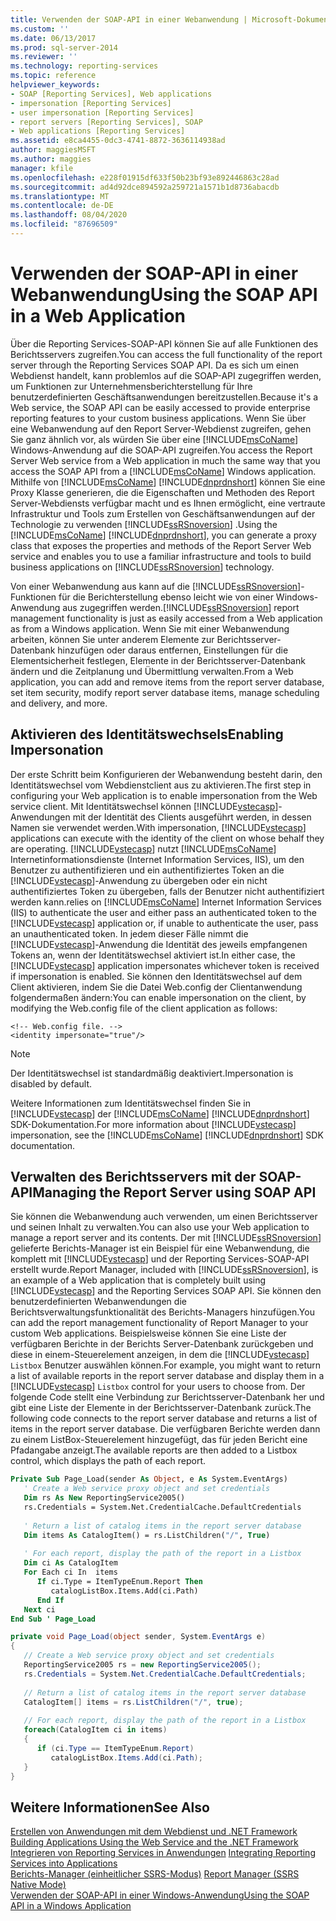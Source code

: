 ```yaml
---
title: Verwenden der SOAP-API in einer Webanwendung | Microsoft-Dokumentation
ms.custom: ''
ms.date: 06/13/2017
ms.prod: sql-server-2014
ms.reviewer: ''
ms.technology: reporting-services
ms.topic: reference
helpviewer_keywords:
- SOAP [Reporting Services], Web applications
- impersonation [Reporting Services]
- user impersonation [Reporting Services]
- report servers [Reporting Services], SOAP
- Web applications [Reporting Services]
ms.assetid: e8ca4455-0dc3-4741-8872-3636114938ad
author: maggiesMSFT
ms.author: maggies
manager: kfile
ms.openlocfilehash: e228f01915df633f50b23bf93e892446863c28ad
ms.sourcegitcommit: ad4d92dce894592a259721a1571b1d8736abacdb
ms.translationtype: MT
ms.contentlocale: de-DE
ms.lasthandoff: 08/04/2020
ms.locfileid: "87696509"
---
```

# <a name="using-the-soap-api-in-a-web-application"></a><span data-ttu-id="b75f1-102">Verwenden der SOAP-API in einer Webanwendung</span><span class="sxs-lookup"><span data-stu-id="b75f1-102">Using the SOAP API in a Web Application</span></span>
  <span data-ttu-id="b75f1-103">Über die Reporting Services-SOAP-API können Sie auf alle Funktionen des Berichtsservers zugreifen.</span><span class="sxs-lookup"><span data-stu-id="b75f1-103">You can access the full functionality of the report server through the Reporting Services SOAP API.</span></span> <span data-ttu-id="b75f1-104">Da es sich um einen Webdienst handelt, kann problemlos auf die SOAP-API zugegriffen werden, um Funktionen zur Unternehmensberichterstellung für Ihre benutzerdefinierten Geschäftsanwendungen bereitzustellen.</span><span class="sxs-lookup"><span data-stu-id="b75f1-104">Because it's a Web service, the SOAP API can be easily accessed to provide enterprise reporting features to your custom business applications.</span></span> <span data-ttu-id="b75f1-105">Wenn Sie über eine Webanwendung auf den Report Server-Webdienst zugreifen, gehen Sie ganz ähnlich vor, als würden Sie über eine [!INCLUDE[msCoName](../../includes/msconame-md.md)] Windows-Anwendung auf die SOAP-API zugreifen.</span><span class="sxs-lookup"><span data-stu-id="b75f1-105">You access the Report Server Web service from a Web application in much the same way that you access the SOAP API from a [!INCLUDE[msCoName](../../includes/msconame-md.md)] Windows application.</span></span> <span data-ttu-id="b75f1-106">Mithilfe von [!INCLUDE[msCoName](../../includes/msconame-md.md)] [!INCLUDE[dnprdnshort](../../includes/dnprdnshort-md.md)] können Sie eine Proxy Klasse generieren, die die Eigenschaften und Methoden des Report Server-Webdiensts verfügbar macht und es Ihnen ermöglicht, eine vertraute Infrastruktur und Tools zum Erstellen von Geschäftsanwendungen auf der Technologie zu verwenden [!INCLUDE[ssRSnoversion](../../includes/ssrsnoversion-md.md)] .</span><span class="sxs-lookup"><span data-stu-id="b75f1-106">Using the [!INCLUDE[msCoName](../../includes/msconame-md.md)] [!INCLUDE[dnprdnshort](../../includes/dnprdnshort-md.md)], you can generate a proxy class that exposes the properties and methods of the Report Server Web service and enables you to use a familiar infrastructure and tools to build business applications on [!INCLUDE[ssRSnoversion](../../includes/ssrsnoversion-md.md)] technology.</span></span>  
  
 <span data-ttu-id="b75f1-107">Von einer Webanwendung aus kann auf die [!INCLUDE[ssRSnoversion](../../includes/ssrsnoversion-md.md)]-Funktionen für die Berichterstellung ebenso leicht wie von einer Windows-Anwendung aus zugegriffen werden.</span><span class="sxs-lookup"><span data-stu-id="b75f1-107">[!INCLUDE[ssRSnoversion](../../includes/ssrsnoversion-md.md)] report management functionality is just as easily accessed from a Web application as from a Windows application.</span></span> <span data-ttu-id="b75f1-108">Wenn Sie mit einer Webanwendung arbeiten, können Sie unter anderem Elemente zur Berichtsserver-Datenbank hinzufügen oder daraus entfernen, Einstellungen für die Elementsicherheit festlegen, Elemente in der Berichtsserver-Datenbank ändern und die Zeitplanung und Übermittlung verwalten.</span><span class="sxs-lookup"><span data-stu-id="b75f1-108">From a Web application, you can add and remove items from the report server database, set item security, modify report server database items, manage scheduling and delivery, and more.</span></span>  
  
## <a name="enabling-impersonation"></a><span data-ttu-id="b75f1-109">Aktivieren des Identitätswechsels</span><span class="sxs-lookup"><span data-stu-id="b75f1-109">Enabling Impersonation</span></span>  
 <span data-ttu-id="b75f1-110">Der erste Schritt beim Konfigurieren der Webanwendung besteht darin, den Identitätswechsel vom Webdienstclient aus zu aktivieren.</span><span class="sxs-lookup"><span data-stu-id="b75f1-110">The first step in configuring your Web application is to enable impersonation from the Web service client.</span></span> <span data-ttu-id="b75f1-111">Mit Identitätswechsel können [!INCLUDE[vstecasp](../../includes/vstecasp-md.md)]-Anwendungen mit der Identität des Clients ausgeführt werden, in dessen Namen sie verwendet werden.</span><span class="sxs-lookup"><span data-stu-id="b75f1-111">With impersonation, [!INCLUDE[vstecasp](../../includes/vstecasp-md.md)] applications can execute with the identity of the client on whose behalf they are operating.</span></span> [!INCLUDE[vstecasp](../../includes/vstecasp-md.md)] <span data-ttu-id="b75f1-112">nutzt [!INCLUDE[msCoName](../../includes/msconame-md.md)] Internetinformationsdienste (Internet Information Services, IIS), um den Benutzer zu authentifizieren und ein authentifiziertes Token an die [!INCLUDE[vstecasp](../../includes/vstecasp-md.md)]-Anwendung zu übergeben oder ein nicht authentifiziertes Token zu übergeben, falls der Benutzer nicht authentifiziert werden kann.</span><span class="sxs-lookup"><span data-stu-id="b75f1-112">relies on [!INCLUDE[msCoName](../../includes/msconame-md.md)] Internet Information Services (IIS) to authenticate the user and either pass an authenticated token to the [!INCLUDE[vstecasp](../../includes/vstecasp-md.md)] application or, if unable to authenticate the user, pass an unauthenticated token.</span></span> <span data-ttu-id="b75f1-113">In jedem dieser Fälle nimmt die [!INCLUDE[vstecasp](../../includes/vstecasp-md.md)]-Anwendung die Identität des jeweils empfangenen Tokens an, wenn der Identitätswechsel aktiviert ist.</span><span class="sxs-lookup"><span data-stu-id="b75f1-113">In either case, the [!INCLUDE[vstecasp](../../includes/vstecasp-md.md)] application impersonates whichever token is received if impersonation is enabled.</span></span> <span data-ttu-id="b75f1-114">Sie können den Identitätswechsel auf dem Client aktivieren, indem Sie die Datei Web.config der Clientanwendung folgendermaßen ändern:</span><span class="sxs-lookup"><span data-stu-id="b75f1-114">You can enable impersonation on the client, by modifying the Web.config file of the client application as follows:</span></span>  
  
```  
<!-- Web.config file. -->  
<identity impersonate="true"/>  
```  
  
> [!NOTE]  
>  <span data-ttu-id="b75f1-115">Der Identitätswechsel ist standardmäßig deaktiviert.</span><span class="sxs-lookup"><span data-stu-id="b75f1-115">Impersonation is disabled by default.</span></span>  
  
 <span data-ttu-id="b75f1-116">Weitere Informationen zum Identitätswechsel finden Sie in [!INCLUDE[vstecasp](../../includes/vstecasp-md.md)] der [!INCLUDE[msCoName](../../includes/msconame-md.md)] [!INCLUDE[dnprdnshort](../../includes/dnprdnshort-md.md)] SDK-Dokumentation.</span><span class="sxs-lookup"><span data-stu-id="b75f1-116">For more information about [!INCLUDE[vstecasp](../../includes/vstecasp-md.md)] impersonation, see the [!INCLUDE[msCoName](../../includes/msconame-md.md)] [!INCLUDE[dnprdnshort](../../includes/dnprdnshort-md.md)] SDK documentation.</span></span>  
  
## <a name="managing-the-report-server-using-soap-api"></a><span data-ttu-id="b75f1-117">Verwalten des Berichtsservers mit der SOAP-API</span><span class="sxs-lookup"><span data-stu-id="b75f1-117">Managing the Report Server using SOAP API</span></span>  
 <span data-ttu-id="b75f1-118">Sie können die Webanwendung auch verwenden, um einen Berichtsserver und seinen Inhalt zu verwalten.</span><span class="sxs-lookup"><span data-stu-id="b75f1-118">You can also use your Web application to manage a report server and its contents.</span></span> <span data-ttu-id="b75f1-119">Der mit [!INCLUDE[ssRSnoversion](../../includes/ssrsnoversion-md.md)] gelieferte Berichts-Manager ist ein Beispiel für eine Webanwendung, die komplett mit [!INCLUDE[vstecasp](../../includes/vstecasp-md.md)] und der Reporting Services-SOAP-API erstellt wurde.</span><span class="sxs-lookup"><span data-stu-id="b75f1-119">Report Manager, included with [!INCLUDE[ssRSnoversion](../../includes/ssrsnoversion-md.md)], is an example of a Web application that is completely built using [!INCLUDE[vstecasp](../../includes/vstecasp-md.md)] and the Reporting Services SOAP API.</span></span> <span data-ttu-id="b75f1-120">Sie können den benutzerdefinierten Webanwendungen die Berichtsverwaltungsfunktionalität des Berichts-Managers hinzufügen.</span><span class="sxs-lookup"><span data-stu-id="b75f1-120">You can add the report management functionality of Report Manager to your custom Web applications.</span></span> <span data-ttu-id="b75f1-121">Beispielsweise können Sie eine Liste der verfügbaren Berichte in der Berichts Server-Datenbank zurückgeben und diese in einem-Steuerelement anzeigen, in dem die [!INCLUDE[vstecasp](../../includes/vstecasp-md.md)] `Listbox` Benutzer auswählen können.</span><span class="sxs-lookup"><span data-stu-id="b75f1-121">For example, you might want to return a list of available reports in the report server database and display them in a [!INCLUDE[vstecasp](../../includes/vstecasp-md.md)] `Listbox` control for your users to choose from.</span></span> <span data-ttu-id="b75f1-122">Der folgende Code stellt eine Verbindung zur Berichtsserver-Datenbank her und gibt eine Liste der Elemente in der Berichtsserver-Datenbank zurück.</span><span class="sxs-lookup"><span data-stu-id="b75f1-122">The following code connects to the report server database and returns a list of items in the report server database.</span></span> <span data-ttu-id="b75f1-123">Die verfügbaren Berichte werden dann zu einem ListBox-Steuerelement hinzugefügt, das für jeden Bericht eine Pfadangabe anzeigt.</span><span class="sxs-lookup"><span data-stu-id="b75f1-123">The available reports are then added to a Listbox control, which displays the path of each report.</span></span>  
  
```vb  
Private Sub Page_Load(sender As Object, e As System.EventArgs)  
   ' Create a Web service proxy object and set credentials  
   Dim rs As New ReportingService2005()  
   rs.Credentials = System.Net.CredentialCache.DefaultCredentials  
  
   ' Return a list of catalog items in the report server database  
   Dim items As CatalogItem() = rs.ListChildren("/", True)  
  
   ' For each report, display the path of the report in a Listbox  
   Dim ci As CatalogItem  
   For Each ci In  items  
      If ci.Type = ItemTypeEnum.Report Then  
         catalogListBox.Items.Add(ci.Path)  
      End If  
   Next ci  
End Sub ' Page_Load   
```  
  
```csharp  
private void Page_Load(object sender, System.EventArgs e)  
{  
   // Create a Web service proxy object and set credentials  
   ReportingService2005 rs = new ReportingService2005();  
   rs.Credentials = System.Net.CredentialCache.DefaultCredentials;  
  
   // Return a list of catalog items in the report server database  
   CatalogItem[] items = rs.ListChildren("/", true);  
  
   // For each report, display the path of the report in a Listbox  
   foreach(CatalogItem ci in items)  
   {  
      if (ci.Type == ItemTypeEnum.Report)  
         catalogListBox.Items.Add(ci.Path);  
   }  
}  
```  
  
## <a name="see-also"></a><span data-ttu-id="b75f1-124">Weitere Informationen</span><span class="sxs-lookup"><span data-stu-id="b75f1-124">See Also</span></span>  
 <span data-ttu-id="b75f1-125">[Erstellen von Anwendungen mit dem Webdienst und .NET Framework](../report-server-web-service/net-framework/building-applications-using-the-web-service-and-the-net-framework.md) </span><span class="sxs-lookup"><span data-stu-id="b75f1-125">[Building Applications Using the Web Service and the .NET Framework](../report-server-web-service/net-framework/building-applications-using-the-web-service-and-the-net-framework.md) </span></span>  
 <span data-ttu-id="b75f1-126">[Integrieren von Reporting Services in Anwendungen](../application-integration/integrating-reporting-services-into-applications.md) </span><span class="sxs-lookup"><span data-stu-id="b75f1-126">[Integrating Reporting Services into Applications](../application-integration/integrating-reporting-services-into-applications.md) </span></span>  
 <span data-ttu-id="b75f1-127">[Berichts-Manager &#40;einheitlicher SSRS-Modus&#41;](../report-manager-ssrs-native-mode.md) </span><span class="sxs-lookup"><span data-stu-id="b75f1-127">[Report Manager  &#40;SSRS Native Mode&#41;](../report-manager-ssrs-native-mode.md) </span></span>  
 [<span data-ttu-id="b75f1-128">Verwenden der SOAP-API in einer Windows-Anwendung</span><span class="sxs-lookup"><span data-stu-id="b75f1-128">Using the SOAP API in a Windows Application</span></span>](integrating-reporting-services-using-soap-windows-application.md)  
  
  
